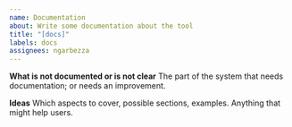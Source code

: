 ```yaml
---
name: Documentation
about: Write some documentation about the tool
title: "[docs]"
labels: docs
assignees: ngarbezza
---
```


**What is not documented or is not clear**
The part of the system that needs documentation; or needs an improvement.

**Ideas**
Which aspects to cover, possible sections, examples. Anything that might help users.
